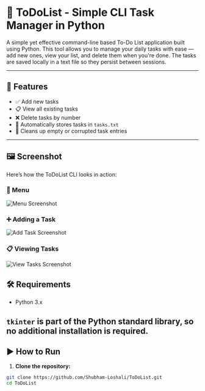 # 📝 ToDoList - Simple CLI Task Manager in Python

A simple yet effective command-line based To-Do List application built using Python. This tool allows you to manage your daily tasks with ease — add new ones, view your list, and delete them when you're done. The tasks are saved locally in a text file so they persist between sessions.

---

## 🚀 Features

- ✅ Add new tasks
- 📋 View all existing tasks
- ❌ Delete tasks by number
- 💾 Automatically stores tasks in `tasks.txt`
- 🧹 Cleans up empty or corrupted task entries

---
## 🖼️ Screenshot

Here’s how the ToDoList CLI looks in action:

### 🧭 Menu  
![Menu Screenshot](https://raw.githubusercontent.com/Shubham-Loshali/ToDoList/main/screenshot/menu.png)

### ➕ Adding a Task  
![Add Task Screenshot](https://raw.githubusercontent.com/Shubham-Loshali/ToDoList/main/screenshot/add-task.png)

### 📋 Viewing Tasks  
![View Tasks Screenshot](https://raw.githubusercontent.com/Shubham-Loshali/ToDoList/main/screenshot/view-tasks.png)




## 🛠️ Requirements

- Python 3.x

`tkinter` is part of the Python standard library, so no additional installation is required.
---

## ▶️ How to Run

1. **Clone the repository:**

```bash
git clone https://github.com/Shubham-Loshali/ToDoList.git
cd ToDoList

